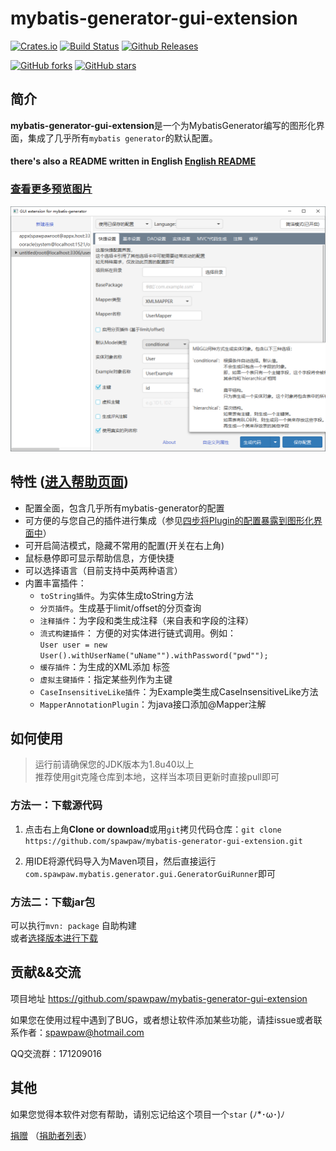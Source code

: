 # mybatis-generator-gui-extension


<!-- Badges section here. -->
[![Crates.io](https://img.shields.io/crates/l/rustc-serialize.svg)](https://github.com/spawpaw/mybatis-generator-gui-extension/blob/master/LICENSE)
[![Build Status](https://travis-ci.org/spawpaw/mybatis-generator-gui-extension.svg?branch=master)](https://travis-ci.org/spawpaw/mybatis-generator-gui-extension)
[![Github Releases](https://img.shields.io/github/downloads/atom/atom/latest/total.svg)](https://github.com/spawpaw/mybatis-generator-gui-extension/releases)

[![GitHub forks](https://img.shields.io/github/forks/spawpaw/mybatis-generator-gui-extension.svg?style=social&label=Fork)](https://github.com/spawpaw/mybatis-generator-gui-extension/fork)
[![GitHub stars](https://img.shields.io/github/stars/spawpaw/mybatis-generator-gui-extension.svg?style=social&label=Star)](https://github.com/spawpaw/mybatis-generator-gui-extension/star)

## 简介

**mybatis-generator-gui-extension**是一个为MybatisGenerator编写的图形化界面，集成了几乎所有`mybatis generator`的默认配置。

#### there's also a README written in English [English README](./README-en.md)

### [查看更多预览图片](./wiki/PREVIEW.md)


![示例图片](./wiki/images/main_window.png)

## 特性  ([进入帮助页面](https://github.com/spawpaw/mybatis-generator-gui-extension/wiki))

- 配置全面，包含几乎所有mybatis-generator的配置
- 可方便的与您自己的插件进行集成（参见[四步将Plugin的配置暴露到图形化界面中](./wiki/IntegrationOfYourPlugin.md)）
- 可开启简洁模式，隐藏不常用的配置(开关在右上角)
- 鼠标悬停即可显示帮助信息，方便快捷
- 可以选择语言（目前支持中英两种语言）
- 内置丰富插件：
    - `toString插件`。为实体生成toString方法
    - `分页插件`。生成基于limit/offset的分页查询
    - `注释插件`：为字段和类生成注释（来自表和字段的注释）
    - `流式构建插件`：  方便的对实体进行链式调用。例如：    
            ```
            User user = new User().withUserName("uName"").withPassword("pwd"");
            ```  
    - `缓存插件`：为生成的XML添加 <cache> 标签
    - `虚拟主键插件`：指定某些列作为主键
    - `CaseInsensitiveLike插件`：为Example类生成CaseInsensitiveLike方法
    - `MapperAnnotationPlugin`：为java接口添加@Mapper注解

## 如何使用

> 运行前请确保您的JDK版本为1.8u40以上  
> 推荐使用git克隆仓库到本地，这样当本项目更新时直接pull即可

### 方法一：下载源代码

1. 点击右上角**Clone or download**或用`git`拷贝代码仓库：`git clone https://github.com/spawpaw/mybatis-generator-gui-extension.git`

2. 用IDE将源代码导入为Maven项目，然后直接运行`com.spawpaw.mybatis.generator.gui.GeneratorGuiRunner`即可


### 方法二：下载jar包

可以执行`mvn: package` 自助构建  
或者[选择版本进行下载](https://github.com/spawpaw/mybatis-generator-gui-extension/releases)  


## 贡献&&交流
项目地址 https://github.com/spawpaw/mybatis-generator-gui-extension  

如果您在使用过程中遇到了BUG，或者想让软件添加某些功能，请挂issue或者联系作者：<spawpaw@hotmail.com>

QQ交流群：171209016

## 其他
如果您觉得本软件对您有帮助，请别忘记给这个项目一个`star`   (ﾉ*･ω･)ﾉ

[捐赠](./wiki/donate.md) （[捐助者列表](https://github.com/spawpaw/mybatis-generator-gui-extension/wiki/sponsors)）